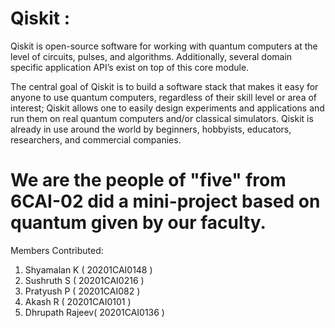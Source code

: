 # Qiskit :
Qiskit is open-source software for working with quantum computers at the level of circuits, pulses, and algorithms. Additionally, several domain specific application API’s exist on top of this core module.

The central goal of Qiskit is to build a software stack that makes it easy for anyone to use quantum computers, regardless of their skill level or area of interest; Qiskit allows one to easily design experiments and applications and run them on real quantum computers and/or classical simulators. Qiskit is already in use around the world by beginners, hobbyists, educators, researchers, and commercial companies.
# We are the people of "five" from 6CAI-02 did a mini-project based on quantum given by our faculty.
Members Contributed:
  1. Shyamalan K ( 20201CAI0148 )
  2. Sushruth S ( 20201CAI0216 )
  3. Pratyush P ( 20201CAI082 )
  4. Akash R ( 20201CAI0101 )
  5. Dhrupath Rajeev( 20201CAI0136 )
